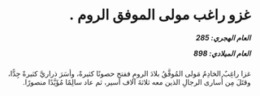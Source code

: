 <h1 dir="rtl">غزو راغب مولى الموفق الروم .</h1>

<h5 dir="rtl">العام الهجري:  285

العام الميلادي: 898

</h5>

<p dir="rtl">غزا راغِبٌ الخادِمُ مَولى المُوفَّقُ بلادَ الرومِ ففتح حصونًا كثيرةً، وأسَرَ ذراريَّ كثيرةً جِدًّا، وقتَلَ مِن أُسارى الرجالِ الذين معه ثلاثةَ آلاف أسير، ثم عاد سالِمًا مُؤَيَّدًا منصورًا.</p></br>
